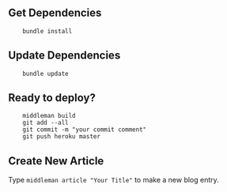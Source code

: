 ## Get Dependencies
		
		bundle install

## Update Dependencies

		bundle update

## Ready to deploy?

		middleman build
		git add --all
		git commit -m "your commit comment"
		git push heroku master

## Create New Article

Type `middleman article "Your Title"` to make a new blog entry.